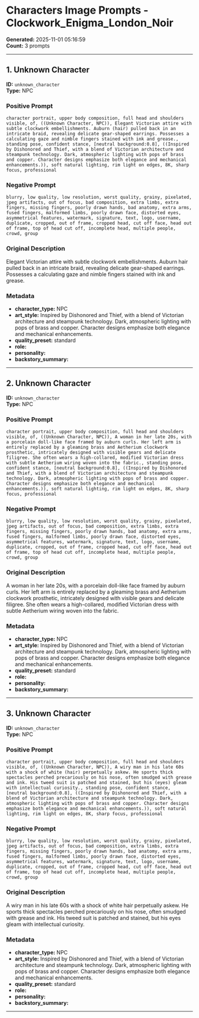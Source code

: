 # Characters Image Prompts - Clockwork_Enigma_London_Noir

**Generated:** 2025-11-01 05:16:59  
**Count:** 3 prompts

---

## 1. Unknown Character

**ID:** `unknown_character`  
**Type:** NPC  

### Positive Prompt

```
character portrait, upper body composition, full head and shoulders visible, of, ((Unknown Character, NPC)), Elegant Victorian attire with subtle clockwork embellishments. Auburn (hair) pulled back in an intricate braid, revealing delicate gear-shaped earrings. Possesses a calculating gaze and nimble fingers stained with ink and grease., standing pose, confident stance, [neutral background:0.8], ((Inspired by Dishonored and Thief, with a blend of Victorian architecture and steampunk technology. Dark, atmospheric lighting with pops of brass and copper. Character designs emphasize both elegance and mechanical enhancements.)), soft natural lighting, rim light on edges, 8K, sharp focus, professional
```

### Negative Prompt

```
blurry, low quality, low resolution, worst quality, grainy, pixelated, jpeg artifacts, out of focus, bad composition, extra limbs, extra fingers, missing fingers, poorly drawn hands, bad anatomy, extra arms, fused fingers, malformed limbs, poorly drawn face, distorted eyes, asymmetrical features, watermark, signature, text, logo, username, duplicate, cropped, out of frame, cropped head, cut off face, head out of frame, top of head cut off, incomplete head, multiple people, crowd, group
```

### Original Description

Elegant Victorian attire with subtle clockwork embellishments. Auburn hair pulled back in an intricate braid, revealing delicate gear-shaped earrings. Possesses a calculating gaze and nimble fingers stained with ink and grease.

### Metadata

- **character_type:** NPC
- **art_style:** Inspired by Dishonored and Thief, with a blend of Victorian architecture and steampunk technology. Dark, atmospheric lighting with pops of brass and copper. Character designs emphasize both elegance and mechanical enhancements.
- **quality_preset:** standard
- **role:** 
- **personality:** 
- **backstory_summary:** 

---

## 2. Unknown Character

**ID:** `unknown_character`  
**Type:** NPC  

### Positive Prompt

```
character portrait, upper body composition, full head and shoulders visible, of, ((Unknown Character, NPC)), A woman in her late 20s, with a porcelain doll-like face framed by auburn curls. Her left arm is entirely replaced by a gleaming brass and Aetherium clockwork prosthetic, intricately designed with visible gears and delicate filigree. She often wears a high-collared, modified Victorian dress with subtle Aetherium wiring woven into the fabric., standing pose, confident stance, [neutral background:0.8], ((Inspired by Dishonored and Thief, with a blend of Victorian architecture and steampunk technology. Dark, atmospheric lighting with pops of brass and copper. Character designs emphasize both elegance and mechanical enhancements.)), soft natural lighting, rim light on edges, 8K, sharp focus, professional
```

### Negative Prompt

```
blurry, low quality, low resolution, worst quality, grainy, pixelated, jpeg artifacts, out of focus, bad composition, extra limbs, extra fingers, missing fingers, poorly drawn hands, bad anatomy, extra arms, fused fingers, malformed limbs, poorly drawn face, distorted eyes, asymmetrical features, watermark, signature, text, logo, username, duplicate, cropped, out of frame, cropped head, cut off face, head out of frame, top of head cut off, incomplete head, multiple people, crowd, group
```

### Original Description

A woman in her late 20s, with a porcelain doll-like face framed by auburn curls. Her left arm is entirely replaced by a gleaming brass and Aetherium clockwork prosthetic, intricately designed with visible gears and delicate filigree. She often wears a high-collared, modified Victorian dress with subtle Aetherium wiring woven into the fabric.

### Metadata

- **character_type:** NPC
- **art_style:** Inspired by Dishonored and Thief, with a blend of Victorian architecture and steampunk technology. Dark, atmospheric lighting with pops of brass and copper. Character designs emphasize both elegance and mechanical enhancements.
- **quality_preset:** standard
- **role:** 
- **personality:** 
- **backstory_summary:** 

---

## 3. Unknown Character

**ID:** `unknown_character`  
**Type:** NPC  

### Positive Prompt

```
character portrait, upper body composition, full head and shoulders visible, of, ((Unknown Character, NPC)), A wiry man in his late 60s with a shock of white (hair) perpetually askew. He sports thick spectacles perched precariously on his nose, often smudged with grease and ink. His tweed suit is patched and stained, but his (eyes) gleam with intellectual curiosity., standing pose, confident stance, [neutral background:0.8], ((Inspired by Dishonored and Thief, with a blend of Victorian architecture and steampunk technology. Dark, atmospheric lighting with pops of brass and copper. Character designs emphasize both elegance and mechanical enhancements.)), soft natural lighting, rim light on edges, 8K, sharp focus, professional
```

### Negative Prompt

```
blurry, low quality, low resolution, worst quality, grainy, pixelated, jpeg artifacts, out of focus, bad composition, extra limbs, extra fingers, missing fingers, poorly drawn hands, bad anatomy, extra arms, fused fingers, malformed limbs, poorly drawn face, distorted eyes, asymmetrical features, watermark, signature, text, logo, username, duplicate, cropped, out of frame, cropped head, cut off face, head out of frame, top of head cut off, incomplete head, multiple people, crowd, group
```

### Original Description

A wiry man in his late 60s with a shock of white hair perpetually askew. He sports thick spectacles perched precariously on his nose, often smudged with grease and ink. His tweed suit is patched and stained, but his eyes gleam with intellectual curiosity.

### Metadata

- **character_type:** NPC
- **art_style:** Inspired by Dishonored and Thief, with a blend of Victorian architecture and steampunk technology. Dark, atmospheric lighting with pops of brass and copper. Character designs emphasize both elegance and mechanical enhancements.
- **quality_preset:** standard
- **role:** 
- **personality:** 
- **backstory_summary:** 

---

